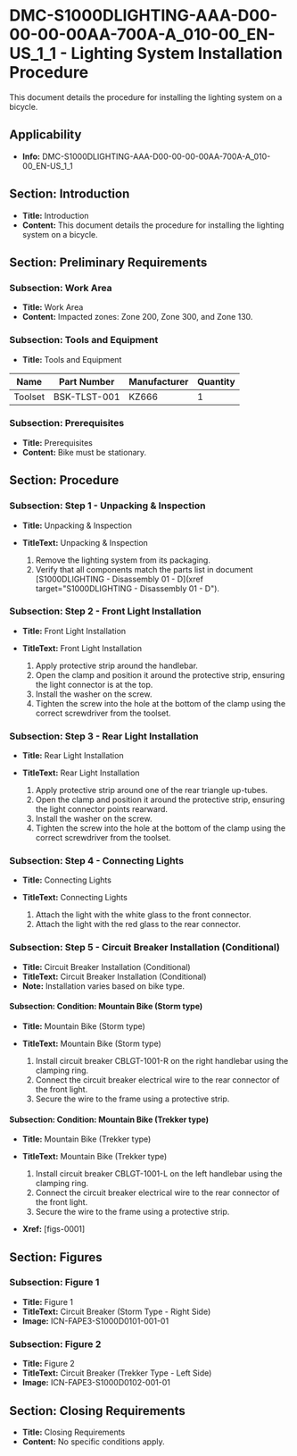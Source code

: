 # DMC-S1000DLIGHTING-AAA-D00-00-00-00AA-700A-A_010-00_EN-US_1_1 - Lighting System Installation Procedure

This document details the procedure for installing the lighting system on a bicycle.

## Applicability

*   **Info:** DMC-S1000DLIGHTING-AAA-D00-00-00-00AA-700A-A_010-00_EN-US_1_1

## Section: Introduction

*   **Title:** Introduction
*   **Content:** This document details the procedure for installing the lighting system on a bicycle.

## Section: Preliminary Requirements

### Subsection: Work Area

*   **Title:** Work Area
*   **Content:** Impacted zones: Zone 200, Zone 300, and Zone 130.

### Subsection: Tools and Equipment

*   **Title:** Tools and Equipment

| Name      | Part Number | Manufacturer | Quantity |
| --------- | ----------- | ------------ | -------- |
| Toolset   | BSK-TLST-001 | KZ666        | 1        |

### Subsection: Prerequisites

*   **Title:** Prerequisites
*   **Content:** Bike must be stationary.

## Section: Procedure

### Subsection: Step 1 - Unpacking & Inspection

*   **Title:** Unpacking & Inspection
*   **TitleText:** Unpacking & Inspection

    1.  Remove the lighting system from its packaging.
    2.  Verify that all components match the parts list in document [S1000DLIGHTING - Disassembly 01 - D](xref target="S1000DLIGHTING - Disassembly 01 - D").

### Subsection: Step 2 - Front Light Installation

*   **Title:** Front Light Installation
*   **TitleText:** Front Light Installation

    1.  Apply protective strip around the handlebar.
    2.  Open the clamp and position it around the protective strip, ensuring the light connector is at the top.
    3.  Install the washer on the screw.
    4.  Tighten the screw into the hole at the bottom of the clamp using the correct screwdriver from the toolset.

### Subsection: Step 3 - Rear Light Installation

*   **Title:** Rear Light Installation
*   **TitleText:** Rear Light Installation

    1.  Apply protective strip around one of the rear triangle up-tubes.
    2.  Open the clamp and position it around the protective strip, ensuring the light connector points rearward.
    3.  Install the washer on the screw.
    4.  Tighten the screw into the hole at the bottom of the clamp using the correct screwdriver from the toolset.

### Subsection: Step 4 - Connecting Lights

*   **Title:** Connecting Lights
*   **TitleText:** Connecting Lights

    1.  Attach the light with the white glass to the front connector.
    2.  Attach the light with the red glass to the rear connector.

### Subsection: Step 5 - Circuit Breaker Installation (Conditional)

*   **Title:** Circuit Breaker Installation (Conditional)
*   **TitleText:** Circuit Breaker Installation (Conditional)
*   **Note:** Installation varies based on bike type.

#### Subsection: Condition: Mountain Bike (Storm type)

*   **Title:** Mountain Bike (Storm type)
*   **TitleText:** Mountain Bike (Storm type)

    1.  Install circuit breaker CBLGT-1001-R on the right handlebar using the clamping ring.
    2.  Connect the circuit breaker electrical wire to the rear connector of the front light.
    3.  Secure the wire to the frame using a protective strip.

#### Subsection: Condition: Mountain Bike (Trekker type)

*   **Title:** Mountain Bike (Trekker type)
*   **TitleText:** Mountain Bike (Trekker type)

    1.  Install circuit breaker CBLGT-1001-L on the left handlebar using the clamping ring.
    2.  Connect the circuit breaker electrical wire to the rear connector of the front light.
    3.  Secure the wire to the frame using a protective strip.

*   **Xref:** [figs-0001]

## Section: Figures

### Subsection: Figure 1

*   **Title:** Figure 1
*   **TitleText:** Circuit Breaker (Storm Type - Right Side)
*   **Image:** ICN-FAPE3-S1000D0101-001-01

### Subsection: Figure 2

*   **Title:** Figure 2
*   **TitleText:** Circuit Breaker (Trekker Type - Left Side)
*   **Image:** ICN-FAPE3-S1000D0102-001-01

## Section: Closing Requirements

*   **Title:** Closing Requirements
*   **Content:** No specific conditions apply.